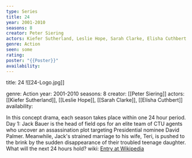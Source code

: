 ```yaml
---
type: Series
title: 24
year: 2001-2010
seasons: 8
creator: Peter Siering
actors: Kiefer Sutherland, Leslie Hope, Sarah Clarke, Elisha Cuthbert
genre: Action
seen: some
rating: 
poster: "{{Poster}}"
availability:
---
```

title: 24
![[24-Logo.jpg]]

genre: Action
year: 2001-2010
seasons: 8
creator: [[Peter Siering]]
actors: [[Kiefer Sutherland]], [[Leslie Hope]], [[Sarah Clarke]], [[Elisha Cuthbert]]
availability:

In this concept drama, each season takes place within one 24 hour period. Day 1: Jack Bauer is the head of field ops for an elite team of CTU agents who uncover an assassination plot targeting Presidential nominee David Palmer. Meanwhile, Jack's strained marriage to his wife, Teri, is pushed to the brink by the sudden disappearance of their troubled teenage daughter. What will the next 24 hours hold?
wiki: [Entry at Wikipedia](https://en.wikipedia.org/wiki/24_(TV_series))


